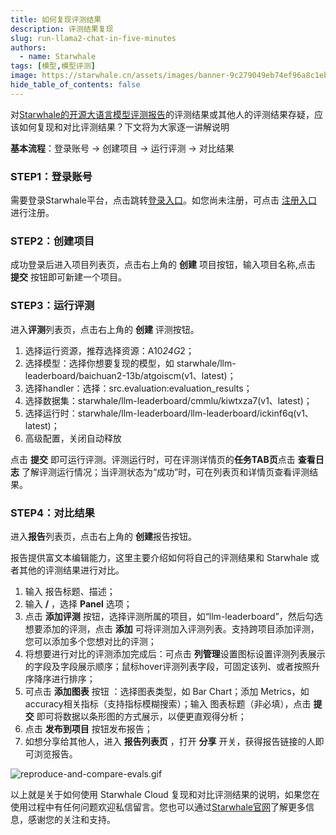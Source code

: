 ```yaml
---
title: 如何复现评测结果
description: 评测结果复现
slug: run-llama2-chat-in-five-minutes
authors:
  - name: Starwhale
tags: [模型,模型评测]
image: https://starwhale.cn/assets/images/banner-9c279049eb74ef96a8c1eb6ac3636360.jpg
hide_table_of_contents: false
---
```


对[Starwhale的开源大语言模型评测报告](https://cloud.starwhale.cn/projects/349/reports/5)的评测结果或其他人的评测结果存疑，应该如何复现和对比评测结果？下文将为大家逐一讲解说明

**基本流程**：登录账号 → 创建项目 → 运行评测 → 对比结果

### STEP1：登录账号

需要登录Starwhale平台，点击跳转[登录入口](https://cloud.starwhale.cn/login?lang=zh)。如您尚未注册，可点击 [注册入口](https://cloud.starwhale.cn/signup) 进行注册。

### STEP2：创建项目

成功登录后进入项目列表页，点击右上角的 **创建** 项目按钮，输入项目名称,点击 **提交** 按钮即可新建一个项目。

### STEP3：运行评测

进入**评测**列表页，点击右上角的 **创建** 评测按钮。

 1) 选择运行资源，推荐选择资源：A10*24G*2；
 2) 选择模型：选择你想要复现的模型，如 starwhale/llm-leaderboard/baichuan2-13b/atgoiscm(v1、latest)；
 3) 选择handler：选择：src.evaluation:evaluation_results；
 4) 选择数据集：starwhale/llm-leaderboard/cmmlu/kiwtxza7(v1、latest)；
 5) 选择运行时：starwhale/llm-leaderboard/llm-leaderboard/ickinf6q(v1、latest)；
 6) 高级配置，关闭自动释放

点击 **提交** 即可运行评测。评测运行时，可在评测详情页的**任务TAB页**点击 **查看日志** 了解评测运行情况；当评测状态为“成功”时，可在列表页和详情页查看评测结果。

### STEP4：对比结果

进入**报告**列表页，点击右上角的 **创建**报告按钮。

报告提供富文本编辑能力，这里主要介绍如何将自己的评测结果和 Starwhale 或者其他的评测结果进行对比。

 1) 输入 报告标题、描述；
 2) 输入 **/** ，选择 **Panel** 选项；
 3) 点击 **添加评测** 按钮，选择评测所属的项目，如“llm-leaderboard”，然后勾选想要添加的评测，点击 **添加** 可将评测加入评测列表。支持跨项目添加评测，您可以添加多个您想对比的评测；
 4) 将想要进行对比的评测添加完成后：可点击 **列管理**设置图标设置评测列表展示的字段及字段展示顺序；鼠标hover评测列表字段，可固定该列、或者按照升序降序进行排序；
 5) 可点击 **添加图表** 按钮 ：选择图表类型，如 Bar Chart；添加 Metrics，如 accuracy相关指标（支持指标模糊搜索）；输入 图表标题（非必填），点击 **提交** 即可将数据以条形图的方式展示，以便更直观得分析；
 6) 点击 **发布到项目** 按钮发布报告；
 7) 如想分享给其他人，进入 **报告列表页** ，打开 **分享** 开关，获得报告链接的人即可浏览报告。

![reproduce-and-compare-evals.gif](https://starwhale-examples.oss-cn-beijing.aliyuncs.com/Blog/reproduce-and-compare-evals.gif)

以上就是关于如何使用 Starwhale Cloud 复现和对比评测结果的说明，如果您在使用过程中有任何问题欢迎私信留言。您也可以通过[Starwhale官网](https://starwhale.cn/)了解更多信息，感谢您的关注和支持。
